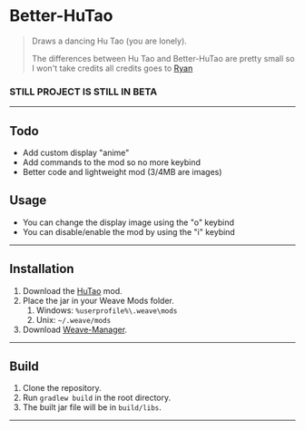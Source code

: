 # Better-HuTao
> Draws a dancing Hu Tao (you are lonely).
> 
> The differences between Hu Tao and Better-HuTao are pretty small so I won't take credits all credits goes to [Ryan](https://github.com/Ultramicroscope/HuTao)
 
### STILL PROJECT IS STILL IN BETA

---
## Todo
- Add custom display "anime"
- Add commands to the mod so no more keybind
- Better code and lightweight mod (3/4MB are images)


## Usage
- You can change the display image using the "o" keybind
- You can disable/enable the mod by using the "i" keybind

---

## Installation
1. Download the [HuTao](https://github.com/cranci1/Better-HuTao/releases) mod.
2. Place the jar in your Weave Mods folder.
    1. Windows: `%userprofile%\.weave\mods`
    2. Unix: `~/.weave/mods`
3. Download [Weave-Manager](https://github.com/exejar/Weave-Manager/releases).

---

## Build
1. Clone the repository.
2. Run `gradlew build` in the root directory.
3. The built jar file will be in `build/libs`.

---
